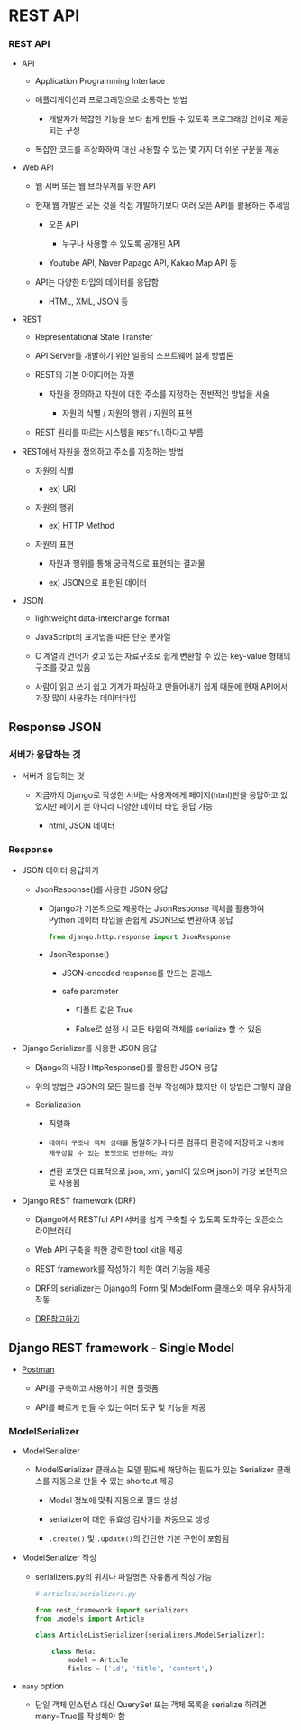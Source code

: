 # REST API

### REST API

- API
  
  - Application Programming Interface
  
  - 애플리케이션과 프로그래밍으로 소통하는 방법
    
    - 개발자가 복잡한 기능을 보다 쉽게 만들 수 있도록 프로그래밍 언어로 제공되는 구성
  
  - 복잡한 코드를 추상화하여 대신 사용할 수 있는 몇 가지 더 쉬운 구문을 제공

- Web API
  
  - 웹 서버 또는 웹 브라우저를 위한 API
  
  - 현재 웹 개발은 모든 것을 직접 개발하기보다 여러 오픈 API를 활용하는 추세임
    
    - 오픈 API
      
      - 누구나 사용할 수 있도록 공개된 API
    
    - Youtube API, Naver Papago API, Kakao Map API 등
  
  - API는 다양한 타입의 데이터를 응답함
    
    - HTML, XML, JSON 등

- REST
  
  - Representational State Transfer
  
  - API Server를 개발하기 위한 일종의 소프트웨어 설계 방법론
  
  - REST의 기본 아이디어는 자원
    
    - 자원을 정의하고 자원에 대한 주소를 지정하는 전반적인 방법을 서술
      
      - 자원의 식별 / 자원의 행위 / 자원의 표현
  
  - REST 원리를 따르는 시스템을 `RESTful`하다고 부름

- REST에서 자원을 정의하고 주소를 지정하는 방법
  
  - 자원의 식별
    
    - ex) URI
  
  - 자원의 행위
    
    - ex) HTTP Method
  
  - 자원의 표현
    
    - 자원과 행위를 통해 궁극적으로 표현되는 결과물
    
    - ex) JSON으로 표현된 데이터

- JSON
  
  - lightweight data-interchange format
  
  - JavaScript의 표기법을 따른 단순 문자열
  
  - C 계열의 언어가 갖고 있는 자료구조로 쉽게 변환할 수 있는 key-value 형태의 구조를 갖고 있음
  
  - 사람이 읽고 쓰기 쉽고 기계가 파싱하고 만들어내기 쉽게 때문에 현재 API에서 가장 많이 사용하는 데이터타입

## Response JSON

### 서버가 응답하는 것

- 서버가 응답하는 것
  
  - 지금까지 Django로 작성한 서버는 사용자에게 페이지(html)만을 응답하고 있었지만 페이지 뿐 아니라 다양한 데이터 타입 응답 가능
    
    - html, JSON 데이터

### Response

- JSON 데이터 응답하기
  
  - JsonResponse()를 사용한 JSON 응답
    
    - Django가 기본적으로 제공하는 JsonResponse 객체를 활용하여 Python 데이터 타입을 손쉽게 JSON으로 변환하여 응답
      
      ```python
      from django.http.response import JsonResponse
      ```
    
    - JsonResponse()
      
      - JSON-encoded response를 만드는 클래스
      
      - safe parameter
        
        - 디폴트 값은 True
        
        - False로 설정 시 모든 타입의 객체를 serialize 할 수 있음

- Django Serializer를 사용한 JSON 응답
  
  - Django의 내장 HttpResponse()를 활용한 JSON 응답
  
  - 위의 방법은 JSON의 모든 필드를 전부 작성해야 했지만 이 방법은 그렇지 않음
  
  - Serialization
    
    - 직렬화
    
    - `데이터 구조나 객체 상태를` 동일하거나 다른 컴퓨터 환경에 저장하고 `나중에 재구성할 수 있는 포맷으로 변환하는 과정`
    
    - 변환 포맷은 대표적으로 json, xml, yaml이 있으며 json이 가장 보편적으로 사용됨

- Django REST framework (DRF)
  
  - Django에서 RESTful API 서버를 쉽게 구축할 수 있도록 도와주는 오픈소스 라이브러리
  
  - Web API 구축을 위한 강력한 tool kit을 제공
  
  - REST framework를 작성하기 위한 여러 기능을 제공
  
  - DRF의 serializer는 Django의 Form 및 ModelForm 클래스와 매우 유사하게 작동
  
  - [DRF참고하기](https://www.django-rest-framework.org/)

## Django REST framework - Single Model

- [Postman](https://www.postman.com/downloads)
  
  - API를 구축하고 사용하기 위한 플랫폼
  
  - API를 빠르게 만들 수 있는 여러 도구 및 기능을 제공

### ModelSerializer

- ModelSerializer
  
  - ModelSerializer 클래스는 모델 필드에 해당하는 필드가 있는 Serializer 클래스를 자동으로 만들 수 있는 shortcut 제공
    
    - Model 정보에 맞춰 자동으로 필드 생성
    
    - serializer에 대한 유효성 검사기를 자동으로 생성
    
    - `.create()` 및 `.update()`의 간단한 기본 구현이 포함됨

- ModelSerializer 작성
  
  - serializers.py의 위치나 파일명은 자유롭게 작성 가능
    
    ```python
    # articles/serializers.py
    
    from rest_framework import serializers
    from .models import Article
    
    class ArticleListSerializer(serializers.ModelSerializer):
    
        class Meta:
            model = Article
            fields = ('id', 'title', 'content',)
    ```

- `many` option
  
  - 단일 객체 인스턴스 대신 QuerySet 또는 객체 목록을 serialize 하려면 many=True를 작성해야 함